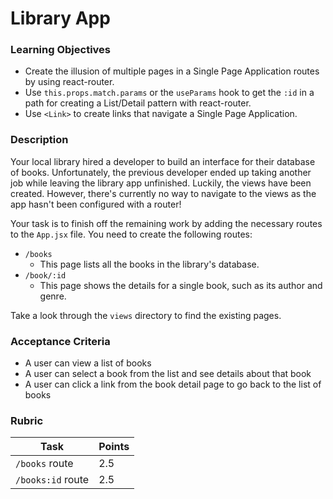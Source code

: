 # Library App

### Learning Objectives

- Create the illusion of multiple pages in a Single Page Application routes by using react-router.
- Use `this.props.match.params` or the `useParams` hook to get the `:id` in a path for creating a List/Detail pattern with react-router.
- Use `<Link>` to create links that navigate a Single Page Application.

### Description

Your local library hired a developer to build an interface for their database of books. Unfortunately, the previous developer ended up taking another job while leaving the library app unfinished. Luckily, the views have been created. However, there's currently no way to navigate to the views as the app hasn't been configured with a router!

Your task is to finish off the remaining work by adding the necessary routes to the `App.jsx` file. You need to create the following routes:

- `/books`
  - This page lists all the books in the library's database.
- `/book/:id`
  - This page shows the details for a single book, such as its author and genre.

Take a look through the `views` directory to find the existing pages.

### Acceptance Criteria

- A user can view a list of books
- A user can select a book from the list and see details about that book
- A user can click a link from the book detail page to go back to the list of books

### Rubric

| Task              | Points |
| ----------------- | ------ |
| `/books` route    | 2.5    |
| `/books:id` route | 2.5    |
